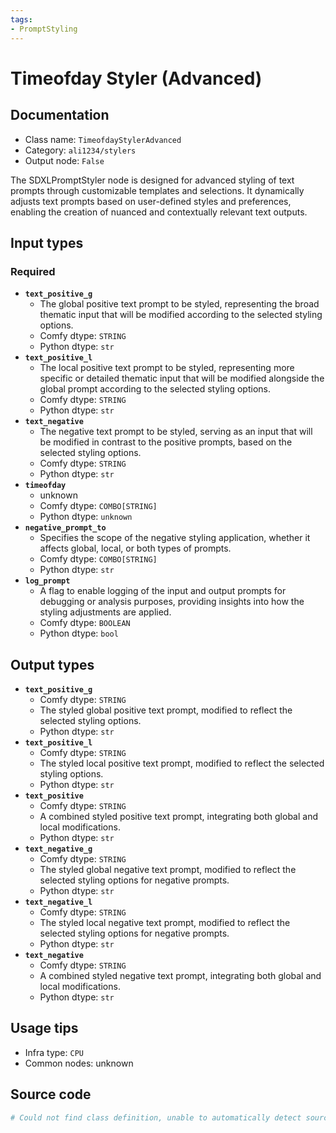```yaml
---
tags:
- PromptStyling
---
```


# Timeofday Styler (Advanced)
## Documentation
- Class name: `TimeofdayStylerAdvanced`
- Category: `ali1234/stylers`
- Output node: `False`

The SDXLPromptStyler node is designed for advanced styling of text prompts through customizable templates and selections. It dynamically adjusts text prompts based on user-defined styles and preferences, enabling the creation of nuanced and contextually relevant text outputs.
## Input types
### Required
- **`text_positive_g`**
    - The global positive text prompt to be styled, representing the broad thematic input that will be modified according to the selected styling options.
    - Comfy dtype: `STRING`
    - Python dtype: `str`
- **`text_positive_l`**
    - The local positive text prompt to be styled, representing more specific or detailed thematic input that will be modified alongside the global prompt according to the selected styling options.
    - Comfy dtype: `STRING`
    - Python dtype: `str`
- **`text_negative`**
    - The negative text prompt to be styled, serving as an input that will be modified in contrast to the positive prompts, based on the selected styling options.
    - Comfy dtype: `STRING`
    - Python dtype: `str`
- **`timeofday`**
    - unknown
    - Comfy dtype: `COMBO[STRING]`
    - Python dtype: `unknown`
- **`negative_prompt_to`**
    - Specifies the scope of the negative styling application, whether it affects global, local, or both types of prompts.
    - Comfy dtype: `COMBO[STRING]`
    - Python dtype: `str`
- **`log_prompt`**
    - A flag to enable logging of the input and output prompts for debugging or analysis purposes, providing insights into how the styling adjustments are applied.
    - Comfy dtype: `BOOLEAN`
    - Python dtype: `bool`
## Output types
- **`text_positive_g`**
    - Comfy dtype: `STRING`
    - The styled global positive text prompt, modified to reflect the selected styling options.
    - Python dtype: `str`
- **`text_positive_l`**
    - Comfy dtype: `STRING`
    - The styled local positive text prompt, modified to reflect the selected styling options.
    - Python dtype: `str`
- **`text_positive`**
    - Comfy dtype: `STRING`
    - A combined styled positive text prompt, integrating both global and local modifications.
    - Python dtype: `str`
- **`text_negative_g`**
    - Comfy dtype: `STRING`
    - The styled global negative text prompt, modified to reflect the selected styling options for negative prompts.
    - Python dtype: `str`
- **`text_negative_l`**
    - Comfy dtype: `STRING`
    - The styled local negative text prompt, modified to reflect the selected styling options for negative prompts.
    - Python dtype: `str`
- **`text_negative`**
    - Comfy dtype: `STRING`
    - A combined styled negative text prompt, integrating both global and local modifications.
    - Python dtype: `str`
## Usage tips
- Infra type: `CPU`
- Common nodes: unknown


## Source code
```python
# Could not find class definition, unable to automatically detect source code
```
